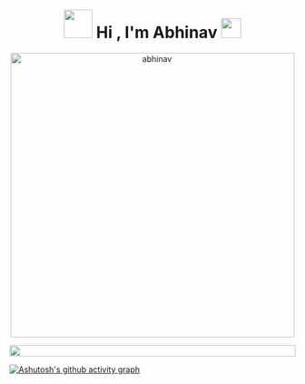 <h1 align="center"><picture><img src = "https://user-images.githubusercontent.com/65658829/234834637-2b18ab99-719a-426b-85ef-a9ef801d8f9c.gif" width = 50px></picture><b> Hi , I'm Abhinav </b><img src="https://media.giphy.com/media/hvRJCLFzcasrR4ia7z/giphy.gif" width="35"></h1>
<!---
abhinavmalhotra01/abhinavmalhotra01 is a ✨ special ✨ repository because its `README.md` (this file) appears on your GitHub profile.
You can click the Preview link to take a look at your changes.
--->
<p align ="center">     
    <img width="500"  src="https://github-readme-streak-stats.herokuapp.com/?user=abhinavmalhotra01&theme=github-dark-blue" alt="abhinav" />    
</p>

<img src="https://i.imgur.com/dBaSKWF.gif" height="20" width="100%">
  
[![Ashutosh's github activity graph](https://github-readme-activity-graph.cyclic.app/graph?username=abhinavmalhotra01&theme=react-dark&include_all_commits=true&count_private=true)](https://github.com/ashutosh00710/github-readme-activity-graph)
